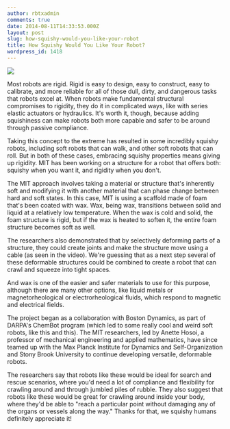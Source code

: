 ```yaml
---
author: rbtxadmin
comments: true
date: 2014-08-11T14:33:53.000Z
layout: post
slug: how-squishy-would-you-like-your-robot
title: How Squishy Would You Like Your Robot?
wordpress_id: 1418
---
```


![](http://spectrum.ieee.org/img/squishy-1405415314272.jpg)

Most robots are rigid. Rigid is easy to design, easy to construct, easy to calibrate, and more reliable for all of those dull, dirty, and dangerous tasks that robots excel at. When robots make fundamental structural compromises to rigidity, they do it in complicated ways, like with series elastic actuators or hydraulics. It's worth it, though, because adding squishiness can make robots both more capable and safer to be around through passive compliance.

Taking this concept to the extreme has resulted in some incredibly squishy robots, including soft robots that can walk, and other soft robots that can roll. But in both of these cases, embracing squishy properties means giving up rigidity. MIT has been working on a structure for a robot that offers both: squishy when you want it, and rigidity when you don't.

The MIT approach involves taking a material or structure that's inherently soft and modifying it with another material that can phase change between hard and soft states. In this case, MIT is using a scaffold made of foam that's been coated with wax. Wax, being wax, transitions between solid and liquid at a relatively low temperature. When the wax is cold and solid, the foam structure is rigid, but if the wax is heated to soften it, the entire foam structure becomes soft as well.

The researchers also demonstrated that by selectively deforming parts of a structure, they could create joints and make the structure move using a cable (as seen in the video). We're guessing that as a next step several of these deformable structures could be combined to create a robot that can crawl and squeeze into tight spaces.

And wax is one of the easier and safer materials to use for this purpose, although there are many other options, like liquid metals or magnetorheological or electrorheological fluids, which respond to magnetic and electrical fields.

The project began as a collaboration with Boston Dynamics, as part of DARPA's ChemBot program (which led to some really cool and weird soft robots, like this and this). The MIT researchers, led by Anette Hosoi, a professor of mechanical engineering and applied mathematics, have since teamed up with the Max Planck Institute for Dynamics and Self-Organization and Stony Brook University to continue developing versatile, deformable robots.

The researchers say that robots like these would be ideal for search and rescue scenarios, where you'd need a lot of compliance and flexibility for crawling around and through jumbled piles of rubble. They also suggest that robots like these would be great for crawling around inside your body, where they'd be able to "reach a particular point without damaging any of the organs or vessels along the way." Thanks for that, we squishy humans definitely appreciate it!

